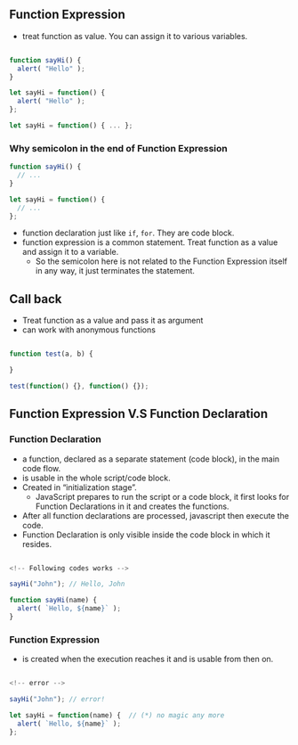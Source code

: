 ## Function Expression
* treat function as value. You can assign it to various variables.

```js

function sayHi() {
  alert( "Hello" );
}

let sayHi = function() {
  alert( "Hello" );
};

let sayHi = function() { ... };


```

### Why semicolon in the end of Function Expression

```js
function sayHi() {
  // ...
}

let sayHi = function() {
  // ...
};


```

* function declaration just like `if`, `for`. They are code block.
* function expression is a common statement. Treat function as a value and assign it to a variable.
  * So the semicolon here is not related to the Function Expression itself in any way, it just terminates the statement.

## Call back
* Treat function as a value and pass it as argument
* can work with anonymous functions

```js

function test(a, b) {

}

test(function() {}, function() {});

```

## Function Expression  V.S Function Declaration


### Function Declaration
* a function, declared as a separate statement (code block), in the main code flow.
* is usable in the whole script/code block.
* Created in “initialization stage”.
  * JavaScript prepares to run the script or a code block, it first looks for Function Declarations in it and creates the functions.
* After all function declarations are processed, javascript then execute the code.
* Function Declaration is only visible inside the code block in which it resides.

```js

<!-- Following codes works -->

sayHi("John"); // Hello, John

function sayHi(name) {
  alert( `Hello, ${name}` );
}

```

### Function Expression
*  is created when the execution reaches it and is usable from then on.




```js

<!-- error -->

sayHi("John"); // error!

let sayHi = function(name) {  // (*) no magic any more
  alert( `Hello, ${name}` );
};

```
